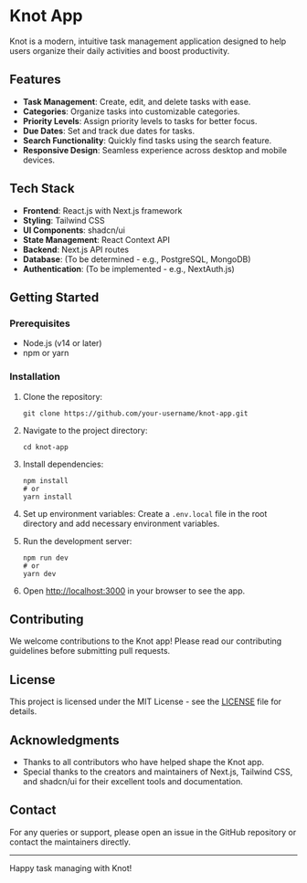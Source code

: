 # Knot App

Knot is a modern, intuitive task management application designed to help users organize their daily activities and boost productivity.

## Features

- **Task Management**: Create, edit, and delete tasks with ease.
- **Categories**: Organize tasks into customizable categories.
- **Priority Levels**: Assign priority levels to tasks for better focus.
- **Due Dates**: Set and track due dates for tasks.
- **Search Functionality**: Quickly find tasks using the search feature.
- **Responsive Design**: Seamless experience across desktop and mobile devices.

## Tech Stack

- **Frontend**: React.js with Next.js framework
- **Styling**: Tailwind CSS
- **UI Components**: shadcn/ui
- **State Management**: React Context API
- **Backend**: Next.js API routes
- **Database**: (To be determined - e.g., PostgreSQL, MongoDB)
- **Authentication**: (To be implemented - e.g., NextAuth.js)

## Getting Started

### Prerequisites

- Node.js (v14 or later)
- npm or yarn

### Installation

1. Clone the repository:
   ```
   git clone https://github.com/your-username/knot-app.git
   ```

2. Navigate to the project directory:
   ```
   cd knot-app
   ```

3. Install dependencies:
   ```
   npm install
   # or
   yarn install
   ```

4. Set up environment variables:
   Create a `.env.local` file in the root directory and add necessary environment variables.

5. Run the development server:
   ```
   npm run dev
   # or
   yarn dev
   ```

6. Open [http://localhost:3000](http://localhost:3000) in your browser to see the app.

## Contributing

We welcome contributions to the Knot app! Please read our contributing guidelines before submitting pull requests.

## License

This project is licensed under the MIT License - see the [LICENSE](LICENSE) file for details.

## Acknowledgments

- Thanks to all contributors who have helped shape the Knot app.
- Special thanks to the creators and maintainers of Next.js, Tailwind CSS, and shadcn/ui for their excellent tools and documentation.

## Contact

For any queries or support, please open an issue in the GitHub repository or contact the maintainers directly.

---

Happy task managing with Knot!
